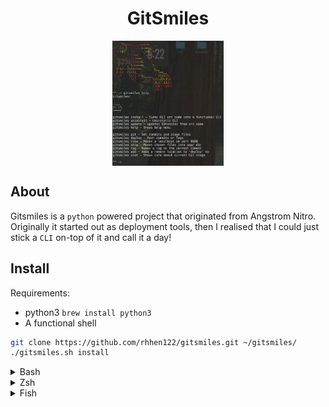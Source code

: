 <div align=center>
<h1> GitSmiles </h1>

<img src="demo.png" height=200 style="display: block; margin: auto;">

</div>

## About
Gitsmiles is a `python` powered project that originated from Angstrom Nitro.
Originally it started out as deployment tools,
then I realised that I could just stick a `CLI` on-top of it and call it a day!

## Install
Requirements:
 - python3 `brew install python3`
 - A functional shell

```bash
git clone https://github.com/rhhen122/gitsmiles.git ~/gitsmiles/
./gitsmiles.sh install
```

<details><summary>Bash</summary>
Add the following to your `.bashrc` file to make it run on startup

```bash
export PATH=$PATH:~/gitsmiles/
```
</details>
<details><summary>Zsh</summary>
Add the following to your `.zshrc` file to make it run on startup

```bash
export PATH=$PATH:~/gitsmiles/
```
</details>
<details><summary>Fish</summary>
Run the following

```bash
fish_add_path ~/gitsmiles/